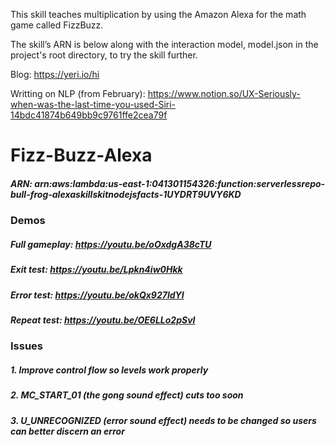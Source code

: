 This skill teaches multiplication by using the Amazon Alexa for the math game called FizzBuzz.

The skill’s ARN is below along with the interaction model, model.json in the project's root directory, to try the skill further.

Blog: https://yeri.io/hi

Writting on NLP (from February): https://www.notion.so/UX-Seriously-when-was-the-last-time-you-used-Siri-14bdc41874b649bb9c9761ffe2cea79f

# Fizz-Buzz-Alexa
##### ARN: arn:aws:lambda:us-east-1:041301154326:function:serverlessrepo-bull-frog-alexaskillskitnodejsfacts-1UYDRT9UVY6KD
### Demos
##### Full gameplay: https://youtu.be/oOxdgA38cTU
##### Exit test: https://youtu.be/Lpkn4iw0Hkk
##### Error test: https://youtu.be/okQx927ldYI
##### Repeat test: https://youtu.be/OE6LLo2pSvI

### Issues
##### 1. Improve control flow so levels work properly
##### 2. MC_START_01 (the gong sound effect) cuts too soon
##### 3. U_UNRECOGNIZED (error sound effect) needs to be changed so users can better discern an error
